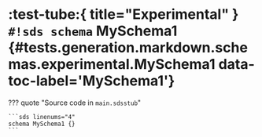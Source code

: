# :test-tube:{ title="Experimental" } `#!sds schema` MySchema1 {#tests.generation.markdown.schemas.experimental.MySchema1 data-toc-label='MySchema1'}

??? quote "Source code in `main.sdsstub`"

    ```sds linenums="4"
    schema MySchema1 {}
    ```
